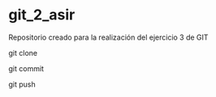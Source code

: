 # git_2_asir
Repositorio creado para la realización del ejercicio 3 de GIT

git clone

git commit

git push
